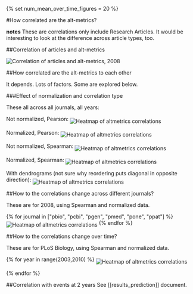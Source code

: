 {% set num_mean_over_time_figures = 20 %}

#How correlated are the alt-metrics?

**notes**
These are correlations only include Research Articles.  It would be interesting to look at the difference across article types, too.

##Correlation of articles and alt-metrics

<img src="../../artifacts/heatmap_articles_vs_altmetrics_2008.png" align="middle" alt="Correlation of articles and alt-metrics, 2008">


##How correlated are the alt-metrics to each other

It depends.  Lots of factors.  Some are explored below.

###Effect of normalization and correlation type

These all across all journals, all years:

Not normalized, Pearson:
<img src="../../artifacts/heatmap_altmetrics_pearson_notNormalized.png" align="middle" alt="Heatmap of altmetrics correlations">

Normalized, Pearson:
<img src="../../artifacts/heatmap_altmetrics_pearson_normalized.png" align="middle" alt="Heatmap of altmetrics correlations">

Not normalized, Spearman:
<img src="../../artifacts/heatmap_altmetrics_spearman_notNormalized.png" align="middle" alt="Heatmap of altmetrics correlations">

Normalized, Spearman:
<img src="../../artifacts/heatmap_altmetrics_spearman_normalized.png" align="middle" alt="Heatmap of altmetrics correlations">

With dendrograms (not sure why reordering puts diagonal in opposite direction):
<img src="../../artifacts/heatmap_altmetrics_dend_spearman_normalized.png" align="middle" alt="Heatmap of altmetrics correlations">

##How to the correlations change across different journals?

These are for 2008, using Spearman and normalized data.

{% for journal in ["pbio", "pcbi", "pgen", "pmed", "pone", "ppat"] %}
<img src="../../artifacts/heatmap_altmetrics_{{journal}}2008.png" align="middle" alt="Heatmap of altmetrics correlations">
{% endfor %}


##How to the correlations change over time?

These are for PLoS Biology, using Spearman and normalized data.

{% for year in range(2003,2010) %}
<img src="../../artifacts/heatmap_altmetrics_pbio{{year}}.png" align="middle" alt="Heatmap of altmetrics correlations">

{% endfor %}


##Correlation with events at 2 years
See [[results_prediction]] document.
